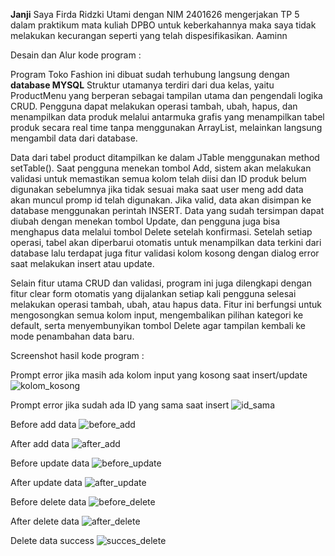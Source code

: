 **Janji**
Saya Firda Ridzki Utami dengan NIM 2401626 mengerjakan TP 5 dalam praktikum mata kuliah DPBO untuk keberkahannya maka saya tidak melakukan kecurangan seperti yang telah dispesifikasikan. Aaminn

Desain dan Alur kode program :

Program Toko Fashion ini dibuat sudah terhubung langsung dengan **database MYSQL** Struktur utamanya terdiri dari dua kelas, yaitu ProductMenu yang berperan sebagai tampilan utama dan pengendali logika CRUD. Pengguna dapat melakukan operasi tambah, ubah, hapus, dan menampilkan data produk melalui antarmuka grafis yang menampilkan tabel produk secara real time tanpa menggunakan ArrayList, melainkan langsung mengambil data dari database.

Data dari tabel product ditampilkan ke dalam JTable menggunakan method setTable(). Saat pengguna menekan tombol Add, sistem akan melakukan validasi untuk memastikan semua kolom telah diisi dan ID produk belum digunakan sebelumnya jika tidak sesuai maka saat user meng add data akan muncul promp id telah digunakan. Jika valid, data akan disimpan ke database menggunakan perintah INSERT. Data yang sudah tersimpan dapat diubah dengan menekan tombol Update, dan pengguna juga bisa menghapus data melalui tombol Delete setelah konfirmasi. Setelah setiap operasi, tabel akan diperbarui otomatis untuk menampilkan data terkini dari database lalu terdapat juga fitur validasi kolom kosong dengan dialog error saat melakukan insert atau update.

Selain fitur utama CRUD dan validasi, program ini juga dilengkapi dengan fitur clear form otomatis yang dijalankan setiap kali pengguna selesai melakukan operasi tambah, ubah, atau hapus data. Fitur ini berfungsi untuk mengosongkan semua kolom input, mengembalikan pilihan kategori ke default, serta menyembunyikan tombol Delete agar tampilan kembali ke mode penambahan data baru.

Screenshot hasil kode program :

Prompt error jika masih ada kolom input yang kosong saat insert/update
![kolom_kosong](https://github.com/user-attachments/assets/0dd3cc6c-0753-4c23-8c93-b44403d498d3)


Prompt error jika sudah ada ID yang sama saat insert
![id_sama](https://github.com/user-attachments/assets/2d5787b5-b4f4-474b-9f3c-fe10bcd99c2b)


Before add data
![before_add](https://github.com/user-attachments/assets/d181d712-bf9f-471e-b89c-037738a7d391)


After add data
![after_add](https://github.com/user-attachments/assets/56950ea1-283f-4b65-9b49-17b968da2d16)


Before update data
![before_update](https://github.com/user-attachments/assets/dcbaa191-8a72-46f8-a65d-4cd2a41474cf)


After update data
![after_update](https://github.com/user-attachments/assets/cda2af46-bd66-4bad-b346-73d86051c71e)

Before delete data
![before_delete](https://github.com/user-attachments/assets/14db29c1-5345-4c19-9608-980dd7099225)


After delete data
![after_delete](https://github.com/user-attachments/assets/c88cb909-01a7-437c-b319-5444b2b09e2a)


Delete data success
![succes_delete](https://github.com/user-attachments/assets/a6687a5c-aeee-476a-a994-3bc655f9ec84)


